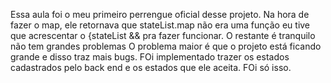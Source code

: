 Essa aula foi o meu primeiro perrengue oficial desse projeto. Na hora de fazer o map, ele retornava que stateList.map não era uma função eu tive que acrescentar o {stateList &&  pra fazer funcionar. O restante é tranquilo não tem grandes problemas
O problema maior é que o projeto está ficando grande e disso traz mais bugs. FOi implementado trazer os estados cadastrados pelo back end e os estados que ele aceita. FOi só isso.